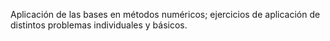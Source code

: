 Aplicación de las bases en métodos numéricos; ejercicios de aplicación de distintos problemas individuales y básicos.
